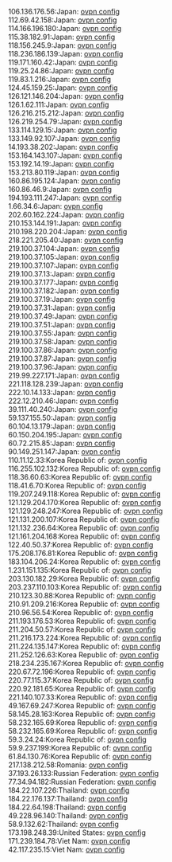 106.136.176.56:Japan: [ovpn config](vpn/106_136_176_56.ovpn)  
112.69.42.158:Japan: [ovpn config](vpn/112_69_42_158.ovpn)  
114.166.196.180:Japan: [ovpn config](vpn/114_166_196_180.ovpn)  
115.38.182.91:Japan: [ovpn config](vpn/115_38_182_91.ovpn)  
118.156.245.9:Japan: [ovpn config](vpn/118_156_245_9.ovpn)  
118.236.186.139:Japan: [ovpn config](vpn/118_236_186_139.ovpn)  
119.171.160.42:Japan: [ovpn config](vpn/119_171_160_42.ovpn)  
119.25.24.86:Japan: [ovpn config](vpn/119_25_24_86.ovpn)  
119.83.1.216:Japan: [ovpn config](vpn/119_83_1_216.ovpn)  
124.45.159.25:Japan: [ovpn config](vpn/124_45_159_25.ovpn)  
126.121.146.204:Japan: [ovpn config](vpn/126_121_146_204.ovpn)  
126.1.62.111:Japan: [ovpn config](vpn/126_1_62_111.ovpn)  
126.216.215.212:Japan: [ovpn config](vpn/126_216_215_212.ovpn)  
126.219.254.79:Japan: [ovpn config](vpn/126_219_254_79.ovpn)  
133.114.129.15:Japan: [ovpn config](vpn/133_114_129_15.ovpn)  
133.149.92.107:Japan: [ovpn config](vpn/133_149_92_107.ovpn)  
14.193.38.202:Japan: [ovpn config](vpn/14_193_38_202.ovpn)  
153.164.143.107:Japan: [ovpn config](vpn/153_164_143_107.ovpn)  
153.192.14.19:Japan: [ovpn config](vpn/153_192_14_19.ovpn)  
153.213.80.119:Japan: [ovpn config](vpn/153_213_80_119.ovpn)  
160.86.195.124:Japan: [ovpn config](vpn/160_86_195_124.ovpn)  
160.86.46.9:Japan: [ovpn config](vpn/160_86_46_9.ovpn)  
194.193.111.247:Japan: [ovpn config](vpn/194_193_111_247.ovpn)  
1.66.34.6:Japan: [ovpn config](vpn/1_66_34_6.ovpn)  
202.60.162.224:Japan: [ovpn config](vpn/202_60_162_224.ovpn)  
210.153.144.191:Japan: [ovpn config](vpn/210_153_144_191.ovpn)  
210.198.220.204:Japan: [ovpn config](vpn/210_198_220_204.ovpn)  
218.221.205.40:Japan: [ovpn config](vpn/218_221_205_40.ovpn)  
219.100.37.104:Japan: [ovpn config](vpn/219_100_37_104.ovpn)  
219.100.37.105:Japan: [ovpn config](vpn/219_100_37_105.ovpn)  
219.100.37.107:Japan: [ovpn config](vpn/219_100_37_107.ovpn)  
219.100.37.13:Japan: [ovpn config](vpn/219_100_37_13.ovpn)  
219.100.37.177:Japan: [ovpn config](vpn/219_100_37_177.ovpn)  
219.100.37.182:Japan: [ovpn config](vpn/219_100_37_182.ovpn)  
219.100.37.19:Japan: [ovpn config](vpn/219_100_37_19.ovpn)  
219.100.37.31:Japan: [ovpn config](vpn/219_100_37_31.ovpn)  
219.100.37.49:Japan: [ovpn config](vpn/219_100_37_49.ovpn)  
219.100.37.51:Japan: [ovpn config](vpn/219_100_37_51.ovpn)  
219.100.37.55:Japan: [ovpn config](vpn/219_100_37_55.ovpn)  
219.100.37.58:Japan: [ovpn config](vpn/219_100_37_58.ovpn)  
219.100.37.86:Japan: [ovpn config](vpn/219_100_37_86.ovpn)  
219.100.37.87:Japan: [ovpn config](vpn/219_100_37_87.ovpn)  
219.100.37.96:Japan: [ovpn config](vpn/219_100_37_96.ovpn)  
219.99.227.171:Japan: [ovpn config](vpn/219_99_227_171.ovpn)  
221.118.128.239:Japan: [ovpn config](vpn/221_118_128_239.ovpn)  
222.10.14.133:Japan: [ovpn config](vpn/222_10_14_133.ovpn)  
222.12.210.46:Japan: [ovpn config](vpn/222_12_210_46.ovpn)  
39.111.40.240:Japan: [ovpn config](vpn/39_111_40_240.ovpn)  
59.137.155.50:Japan: [ovpn config](vpn/59_137_155_50.ovpn)  
60.104.13.179:Japan: [ovpn config](vpn/60_104_13_179.ovpn)  
60.150.204.195:Japan: [ovpn config](vpn/60_150_204_195.ovpn)  
60.72.215.85:Japan: [ovpn config](vpn/60_72_215_85.ovpn)  
90.149.251.147:Japan: [ovpn config](vpn/90_149_251_147.ovpn)  
110.11.12.33:Korea Republic of: [ovpn config](vpn/110_11_12_33.ovpn)  
116.255.102.132:Korea Republic of: [ovpn config](vpn/116_255_102_132.ovpn)  
118.36.60.63:Korea Republic of: [ovpn config](vpn/118_36_60_63.ovpn)  
118.41.6.70:Korea Republic of: [ovpn config](vpn/118_41_6_70.ovpn)  
119.207.249.118:Korea Republic of: [ovpn config](vpn/119_207_249_118.ovpn)  
121.129.204.170:Korea Republic of: [ovpn config](vpn/121_129_204_170.ovpn)  
121.129.248.247:Korea Republic of: [ovpn config](vpn/121_129_248_247.ovpn)  
121.131.200.107:Korea Republic of: [ovpn config](vpn/121_131_200_107.ovpn)  
121.132.236.64:Korea Republic of: [ovpn config](vpn/121_132_236_64.ovpn)  
121.161.204.168:Korea Republic of: [ovpn config](vpn/121_161_204_168.ovpn)  
122.40.50.37:Korea Republic of: [ovpn config](vpn/122_40_50_37.ovpn)  
175.208.176.81:Korea Republic of: [ovpn config](vpn/175_208_176_81.ovpn)  
183.104.206.24:Korea Republic of: [ovpn config](vpn/183_104_206_24.ovpn)  
1.231.151.135:Korea Republic of: [ovpn config](vpn/1_231_151_135.ovpn)  
203.130.182.29:Korea Republic of: [ovpn config](vpn/203_130_182_29.ovpn)  
203.237.110.103:Korea Republic of: [ovpn config](vpn/203_237_110_103.ovpn)  
210.123.30.88:Korea Republic of: [ovpn config](vpn/210_123_30_88.ovpn)  
210.91.209.216:Korea Republic of: [ovpn config](vpn/210_91_209_216.ovpn)  
210.96.56.54:Korea Republic of: [ovpn config](vpn/210_96_56_54.ovpn)  
211.193.176.53:Korea Republic of: [ovpn config](vpn/211_193_176_53.ovpn)  
211.204.50.57:Korea Republic of: [ovpn config](vpn/211_204_50_57.ovpn)  
211.216.173.224:Korea Republic of: [ovpn config](vpn/211_216_173_224.ovpn)  
211.224.135.147:Korea Republic of: [ovpn config](vpn/211_224_135_147.ovpn)  
211.252.126.63:Korea Republic of: [ovpn config](vpn/211_252_126_63.ovpn)  
218.234.235.167:Korea Republic of: [ovpn config](vpn/218_234_235_167.ovpn)  
220.67.72.196:Korea Republic of: [ovpn config](vpn/220_67_72_196.ovpn)  
220.77.115.37:Korea Republic of: [ovpn config](vpn/220_77_115_37.ovpn)  
220.92.181.65:Korea Republic of: [ovpn config](vpn/220_92_181_65.ovpn)  
221.140.107.33:Korea Republic of: [ovpn config](vpn/221_140_107_33.ovpn)  
49.167.69.247:Korea Republic of: [ovpn config](vpn/49_167_69_247.ovpn)  
58.145.28.163:Korea Republic of: [ovpn config](vpn/58_145_28_163.ovpn)  
58.232.165.69:Korea Republic of: [ovpn config](vpn/58_232_165_69.ovpn)  
58.232.165.69:Korea Republic of: [ovpn config](vpn/58_232_165_69.ovpn)  
59.3.24.24:Korea Republic of: [ovpn config](vpn/59_3_24_24.ovpn)  
59.9.237.199:Korea Republic of: [ovpn config](vpn/59_9_237_199.ovpn)  
61.84.130.76:Korea Republic of: [ovpn config](vpn/61_84_130_76.ovpn)  
217.138.212.58:Romania: [ovpn config](vpn/217_138_212_58.ovpn)  
37.193.26.133:Russian Federation: [ovpn config](vpn/37_193_26_133.ovpn)  
77.34.94.182:Russian Federation: [ovpn config](vpn/77_34_94_182.ovpn)  
184.22.107.226:Thailand: [ovpn config](vpn/184_22_107_226.ovpn)  
184.22.176.137:Thailand: [ovpn config](vpn/184_22_176_137.ovpn)  
184.22.64.198:Thailand: [ovpn config](vpn/184_22_64_198.ovpn)  
49.228.96.140:Thailand: [ovpn config](vpn/49_228_96_140.ovpn)  
58.9.132.62:Thailand: [ovpn config](vpn/58_9_132_62.ovpn)  
173.198.248.39:United States: [ovpn config](vpn/173_198_248_39.ovpn)  
171.239.184.78:Viet Nam: [ovpn config](vpn/171_239_184_78.ovpn)  
42.117.235.15:Viet Nam: [ovpn config](vpn/42_117_235_15.ovpn)  
